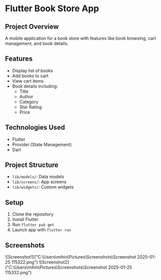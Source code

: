 # Flutter Book Store App

## Project Overview
A mobile application for a book store with features like book browsing, cart management, and book details.

## Features
- Display list of books
- Add books to cart
- View cart items
- Book details including:
  - Title
  - Author
  - Category
  - Star Rating
  - Price

## Technologies Used
- Flutter
- Provider (State Management)
- Dart

## Project Structure
- `lib/models/`: Data models
- `lib/screens/`: App screens
- `lib/widgets/`: Custom widgets

## Setup
1. Clone the repository
2. Install Flutter
3. Run `flutter pub get`
4. Launch app with `flutter run`

## Screenshots
![Screenshot1]("C:\Users\mihin\Pictures\Screenshots\Screenshot 2025-01-25 115322.png")
![Screenshot2]("C:\Users\mihin\Pictures\Screenshots\Screenshot 2025-01-25 115332.png")


